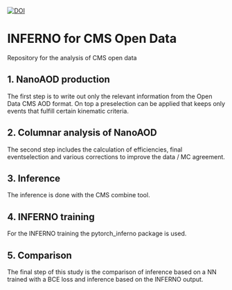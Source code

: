 
[![DOI](https://zenodo.org/badge/274393227.svg)](https://zenodo.org/badge/latestdoi/274393227)

# INFERNO for CMS Open Data
Repository for the analysis of CMS open data

## 1. NanoAOD production
The first step is to write out only the relevant information from the Open Data CMS AOD format. 
On top a preselection can be applied that keeps only events that fulfill certain kinematic criteria.

## 2. Columnar analysis of NanoAOD
The second step includes the calculation of efficiencies, final eventselection and various corrections to improve
the data / MC agreement. 

## 3. Inference
The inference is done with the CMS combine tool.

## 4. INFERNO training
For the INFERNO training the pytorch_inferno package is used.

## 5. Comparison
The final step of this study is the comparison of inference based on a NN trained with a BCE loss and inference based on the INFERNO output.

